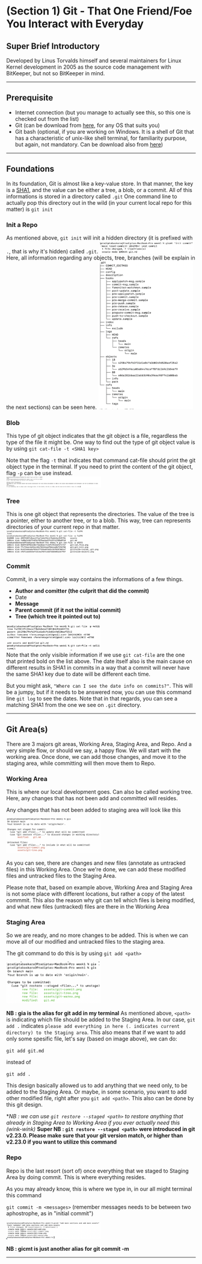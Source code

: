 # (Section 1) Git - That One Friend/Foe You Interact with Everyday

## Super Brief Introductory
Developed by Linus Torvalds himself and several maintainers for Linux Kernel development in 2005 as the source code management with BitKeeper, but not so BitKeeper in mind.
<hr>

## Prerequisite
- Internet connection (but you manage to actually see this, so this one is checked out from the list)
- Git (can be download from [here](https://git-scm.com/downloads), for any OS that suits you)
- Git bash (optional, if you are working on Windows. It is a shell of Git that has a characteristic of unix-like shell terminal, for familiarity purpose, but again, not mandatory. Can be download also from [here](https://git-scm.com/downloads))
<hr>

## Foundations
In its foundation, Git is almost like a key-value store. In that manner, the key is a [SHA1](https://en.wikipedia.org/wiki/SHA-1), and the value can be either a tree, a blob, or a commit.
All of this informations is stored in a directory called `.git`
One command line to actually pop this directory out in the wild (in your current local repo for this matter) is `git init`

### Init a Repo
As mentioned above, `git init` will init a hidden directory (it is prefixed with `.`, that is why it's hidden) called `.git`.
<img src="./assets/git-git_init.png" width="50%" /><br>
Here, all information regarding any objects, tree, branches (will be explain in the next sections) can be seen here.
<img src="./assets/gitInside-inside_.git.png" width="50%">

### Blob
This type of git object indicates that the git object is a file, regardless the type of the file it might be.
One way to find out the type of git object value is by using `git cat-file -t <SHA1 key>`

Note that the flag `-t` that indicates that command cat-file should print the git object type in the terminal.
If you need to print the content of the git object, flag `-p` can be use instead.<br>
<img src="./assets/git-cat_file.png" width="50%"/>

### Tree
This is one git object that represents the directories. The value of the tree is a pointer, either to another tree, or to a blob. This way, tree can represents directories of your current repo in that matter.<br>
<img src="./assets/git-tree.png" width="50%"/>

### Commit
Commit, in a very simple way contains the informations of a few things.
- **Author and comitter (the culprit that did the commit)**
- Date
- **Message**
- **Parent commit (if it not the initial commit)**
- **Tree (which tree it pointed out to)**

<img src="./assets/git-commit.png" width="50%"/><br>
Note that the only visible information if we use `git cat-file` are the one that printed bold on the list above. The date itself also is the main cause on different results in SHA1 in commits in a way that a commit will never have the same SHA1 key due to date will be different each time.


But you might ask, `"Where can I see the date info on commits?"`. This will be a jumpy, but if it needs to be answered now, you can use this command line `git log` to see the dates. Note that in that regards, you can see a matching SHA1 from the one we see on `.git` directory.
<hr>

## Git Area(s)
There are 3 majors git areas, Working Area, Staging Area, and Repo. And a very simple flow, or should we say, a happy flow. We will start with the working area. Once done, we can add those changes, and move it to the staging area, while committing will then move them to Repo.

### Working Area
This is where our local development goes. Can also be called working tree. Here, any changes that has not been add and committed will resides. 

Any changes that has not been added to staging area will look like this

<img src="./assets/git-warea.png" width="50%"/><br>

As you can see, there are changes and new files (annotate as untracked files) in this Working Area. Once we're done, we can add these modified files and untracked files to the Staging Area.

Please note that, based on example above, Working Area and Staging Area is not some place with different locations, but rather a copy of the latest commmit. This also the reason why git can tell which files is being modified, and what new files (untracked) files are there in the Working Area

### Staging Area
So we are ready, and no more changes to be added. This is when we can move all of our modified and untracked files to the staging area.

The git command to do this is by using `git add <path>`

<img src="./assets/git-add.png" width="50%"/>

**NB : gia is the alias for git add in my terminal**
As mentioned above, `<path>` is indicating which file should be added to the Staging Area. In our case, `git add .` indicates `please add everything in here (. indicates current directory) to the Staging area`. This also means that if we want to add only some spesific file, let's say (based on image above), we can do:

`git add git.md` 

instead of 

`git add .`

This design basically allowed us to add anything that we need only, to be added to the Staging Area. Or maybe, in some scenario, you want to add other modified file, right after you `git add <path>`. This also can be done by this git design.

**NB : we can use `git restore --staged <path>` to restore anything that already in Staging Area to Working Area if you ever actually need this (*wink-wink)**
**Super NB : `git restore --staged <path>` were introduced in git v2.23.0. Please make sure that your git version match, or higher than v2.23.0 if you want to utilize this command**

### Repo
Repo is the last resort (sort of) once everything that we staged to Staging Area by doing commit. This is where everything resides. 

As you may already know, this is where we type in, in our all might terminal this command

`git commit -m <messages>` (remember messages needs to be between two aphostrophe, as in "initial commit")

<img src="./assets/git-commit_after_add.png" width="50%">

**NB : gicmt is just another alias for git commit -m**
<hr>